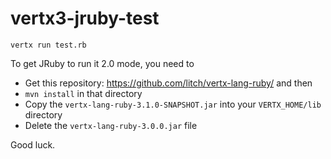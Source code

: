 # vertx3-jruby-test

`vertx run test.rb`

To get JRuby to run it 2.0 mode, you need to 
* Get this repository: https://github.com/litch/vertx-lang-ruby/ and then 
* `mvn install` in that directory
* Copy the `vertx-lang-ruby-3.1.0-SNAPSHOT.jar` into your `VERTX_HOME/lib` directory
* Delete the `vertx-lang-ruby-3.0.0.jar` file

Good luck.
